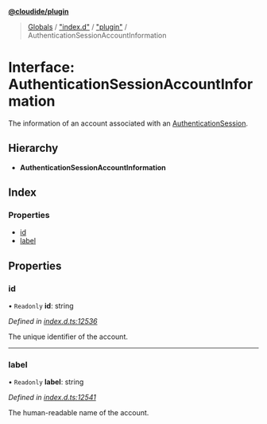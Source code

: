 **[@cloudide/plugin](../README.md)**

> [Globals](../README.md) / ["index.d"](../modules/_index_d_.md) / ["plugin"](../modules/_index_d_._plugin_.md) / AuthenticationSessionAccountInformation

# Interface: AuthenticationSessionAccountInformation

The information of an account associated with an [AuthenticationSession](#AuthenticationSession).

## Hierarchy

* **AuthenticationSessionAccountInformation**

## Index

### Properties

* [id](_index_d_._plugin_.authenticationsessionaccountinformation.md#id)
* [label](_index_d_._plugin_.authenticationsessionaccountinformation.md#label)

## Properties

### id

• `Readonly` **id**: string

*Defined in [index.d.ts:12536](https://github.com/shuyaqian/cloudide-plugin-api/blob/6d83fa1/index.d.ts#L12536)*

The unique identifier of the account.

___

### label

• `Readonly` **label**: string

*Defined in [index.d.ts:12541](https://github.com/shuyaqian/cloudide-plugin-api/blob/6d83fa1/index.d.ts#L12541)*

The human-readable name of the account.
